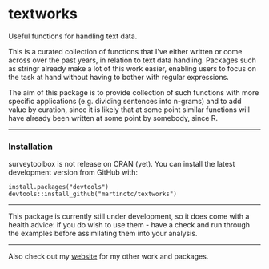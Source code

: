 # textworks
Useful functions for handling text data. 

This is a curated collection of functions that I've either written or come across over the past years, in relation to text data handling. Packages such as stringr already make a lot of this work easier, enabling users to focus on the task at hand without having to bother with regular expressions.

The aim of this package is to provide collection of such functions with more specific applications (e.g. dividing sentences into n-grams) and to add value by curation, since it is likely that at some point similar functions will have already been written at some point by somebody, since R.

---

### Installation

surveytoolbox is not release on CRAN (yet). 
You can install the latest development version from GitHub with:

```
install.packages("devtools")
devtools::install_github("martinctc/textworks")
```

---

This package is currently still under development, so it does come with a health advice: if you do wish to use them - have a check and run through the examples before assimilating them into your analysis. 

---

Also check out my [website](https://martinctc.github.io) for my other work and packages.
